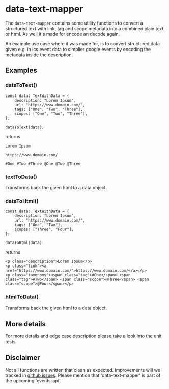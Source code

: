 # data-text-mapper

The `data-text-mapper` contains some utility functions to convert a structured text with link, tag and scope metadata into a combined plain text or html. As well it's made for encode an decode again.

An example use case where it was made for, is to convert structured data given e.g. in ics event data to simplier google events by encoding the metadata inside the description.

## Examples

### dataToText()

```
const data: TextWithData = {
    description: "Lorem Ipsum",
    url: "https://www.domain.com/",
    tags: ["One", "Two", "Three"],
    scopes: ["One", "Two", "Three"],
};

dataToText(data);
```

returns

```
Lorem Ipsum

https://www.domain.com/

#One #Two #Three @One @Two @Three
```

### textToData()

Transforms back the given html to a data object.

### dataToHtml()

```
const data: TextWithData = {
    description: "Lorem Ipsum",
    url: "https://www.domain.com/",
    tags: ["One", "Two"],
    scopes: ["Three", "Four"],
};

dataToHtml(data)
```

returns

```
<p class="description">Lorem Ipsum</p>
<p class="link"><a href="https://www.domain.com/">https://www.domain.com/</a></p>
<p class="taxonomy"><span class="tag">#One</span> <span class="tag">#Two</span> <span class="scope">@Three</span> <span class="scope">@Four</span></p>
```

### htmlToData()

Transforms back the given html to a data object.

## More details

For more details and edge case description please take a look into the unit tests.

## Disclaimer

Not all functions are written that clean as expected. Improvements will we tracked in [github issues](https://github.com/schafevormfenster/events-api/issues). Please mention that 'data-text-mapper' is part of the upcoming 'events-api'.
